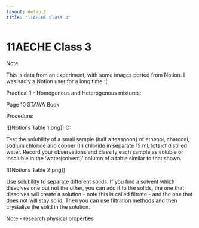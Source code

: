 ```yaml
---
layout: default
title: "11AECHE Class 3"
---
```

# 11AECHE Class 3


> [!NOTE] 
> This is data from an experiment, with some images ported from Notion. I was sadly a Notion user for a long time :(

Practical 1 - Homogenous and Heterogenous mixtures\:

Page 10 STAWA Book

Procedure:

![[Notions Table 1.png]]
C:

Test the solubility of a small sample (half a teaspoon) of ethanol, charcoal, sodium chloride and copper (II) chloride in separate 15 mL lots of distilled water. Record your observations and classify each sample as soluble or insoluble in the ‘water(solvent)’ column of a table similar to that shown.

![[Notions Table 2.png]]

Use solubility to separate different solids. If you find a solvent which dissolves one but not the other, you can add it to the solids, the one that dissolves will create a solution - note this is called filtrate - and the one that does not will stay solid. Then you can use filtration methods and then crystalize the solid in the solution.

Note - research physical properties